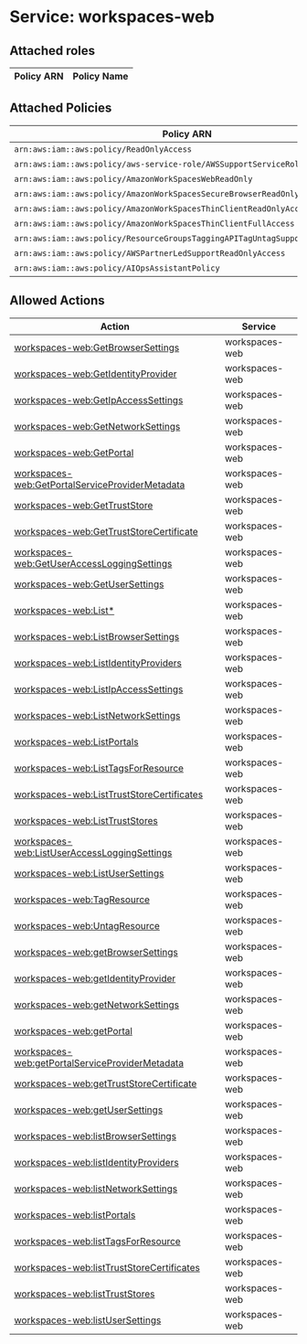 # Service: workspaces-web

## Attached roles

| Policy ARN | Policy Name |
|------------|-------------|
## Attached Policies

| Policy ARN | Policy Name |
|------------|-------------|
| `arn:aws:iam::aws:policy/ReadOnlyAccess` | [ReadOnlyAccess](../policies.md#readonlyaccess) |
| `arn:aws:iam::aws:policy/aws-service-role/AWSSupportServiceRolePolicy` | [AWSSupportServiceRolePolicy](../policies.md#awssupportservicerolepolicy) |
| `arn:aws:iam::aws:policy/AmazonWorkSpacesWebReadOnly` | [AmazonWorkSpacesWebReadOnly](../policies.md#amazonworkspaceswebreadonly) |
| `arn:aws:iam::aws:policy/AmazonWorkSpacesSecureBrowserReadOnly` | [AmazonWorkSpacesSecureBrowserReadOnly](../policies.md#amazonworkspacessecurebrowserreadonly) |
| `arn:aws:iam::aws:policy/AmazonWorkSpacesThinClientReadOnlyAccess` | [AmazonWorkSpacesThinClientReadOnlyAccess](../policies.md#amazonworkspacesthinclientreadonlyaccess) |
| `arn:aws:iam::aws:policy/AmazonWorkSpacesThinClientFullAccess` | [AmazonWorkSpacesThinClientFullAccess](../policies.md#amazonworkspacesthinclientfullaccess) |
| `arn:aws:iam::aws:policy/ResourceGroupsTaggingAPITagUntagSupportedResources` | [ResourceGroupsTaggingAPITagUntagSupportedResources](../policies.md#resourcegroupstaggingapitaguntagsupportedresources) |
| `arn:aws:iam::aws:policy/AWSPartnerLedSupportReadOnlyAccess` | [AWSPartnerLedSupportReadOnlyAccess](../policies.md#awspartnerledsupportreadonlyaccess) |
| `arn:aws:iam::aws:policy/AIOpsAssistantPolicy` | [AIOpsAssistantPolicy](../policies.md#aiopsassistantpolicy) |

## Allowed Actions

| Action | Service |
|--------|---------|
| [workspaces-web:GetBrowserSettings](../actions.md#workspaces-web:getbrowsersettings) | workspaces-web |
| [workspaces-web:GetIdentityProvider](../actions.md#workspaces-web:getidentityprovider) | workspaces-web |
| [workspaces-web:GetIpAccessSettings](../actions.md#workspaces-web:getipaccesssettings) | workspaces-web |
| [workspaces-web:GetNetworkSettings](../actions.md#workspaces-web:getnetworksettings) | workspaces-web |
| [workspaces-web:GetPortal](../actions.md#workspaces-web:getportal) | workspaces-web |
| [workspaces-web:GetPortalServiceProviderMetadata](../actions.md#workspaces-web:getportalserviceprovidermetadata) | workspaces-web |
| [workspaces-web:GetTrustStore](../actions.md#workspaces-web:gettruststore) | workspaces-web |
| [workspaces-web:GetTrustStoreCertificate](../actions.md#workspaces-web:gettruststorecertificate) | workspaces-web |
| [workspaces-web:GetUserAccessLoggingSettings](../actions.md#workspaces-web:getuseraccessloggingsettings) | workspaces-web |
| [workspaces-web:GetUserSettings](../actions.md#workspaces-web:getusersettings) | workspaces-web |
| [workspaces-web:List*](../actions.md#workspaces-web:listall) | workspaces-web |
| [workspaces-web:ListBrowserSettings](../actions.md#workspaces-web:listbrowsersettings) | workspaces-web |
| [workspaces-web:ListIdentityProviders](../actions.md#workspaces-web:listidentityproviders) | workspaces-web |
| [workspaces-web:ListIpAccessSettings](../actions.md#workspaces-web:listipaccesssettings) | workspaces-web |
| [workspaces-web:ListNetworkSettings](../actions.md#workspaces-web:listnetworksettings) | workspaces-web |
| [workspaces-web:ListPortals](../actions.md#workspaces-web:listportals) | workspaces-web |
| [workspaces-web:ListTagsForResource](../actions.md#workspaces-web:listtagsforresource) | workspaces-web |
| [workspaces-web:ListTrustStoreCertificates](../actions.md#workspaces-web:listtruststorecertificates) | workspaces-web |
| [workspaces-web:ListTrustStores](../actions.md#workspaces-web:listtruststores) | workspaces-web |
| [workspaces-web:ListUserAccessLoggingSettings](../actions.md#workspaces-web:listuseraccessloggingsettings) | workspaces-web |
| [workspaces-web:ListUserSettings](../actions.md#workspaces-web:listusersettings) | workspaces-web |
| [workspaces-web:TagResource](../actions.md#workspaces-web:tagresource) | workspaces-web |
| [workspaces-web:UntagResource](../actions.md#workspaces-web:untagresource) | workspaces-web |
| [workspaces-web:getBrowserSettings](../actions.md#workspaces-web:getbrowsersettings) | workspaces-web |
| [workspaces-web:getIdentityProvider](../actions.md#workspaces-web:getidentityprovider) | workspaces-web |
| [workspaces-web:getNetworkSettings](../actions.md#workspaces-web:getnetworksettings) | workspaces-web |
| [workspaces-web:getPortal](../actions.md#workspaces-web:getportal) | workspaces-web |
| [workspaces-web:getPortalServiceProviderMetadata](../actions.md#workspaces-web:getportalserviceprovidermetadata) | workspaces-web |
| [workspaces-web:getTrustStoreCertificate](../actions.md#workspaces-web:gettruststorecertificate) | workspaces-web |
| [workspaces-web:getUserSettings](../actions.md#workspaces-web:getusersettings) | workspaces-web |
| [workspaces-web:listBrowserSettings](../actions.md#workspaces-web:listbrowsersettings) | workspaces-web |
| [workspaces-web:listIdentityProviders](../actions.md#workspaces-web:listidentityproviders) | workspaces-web |
| [workspaces-web:listNetworkSettings](../actions.md#workspaces-web:listnetworksettings) | workspaces-web |
| [workspaces-web:listPortals](../actions.md#workspaces-web:listportals) | workspaces-web |
| [workspaces-web:listTagsForResource](../actions.md#workspaces-web:listtagsforresource) | workspaces-web |
| [workspaces-web:listTrustStoreCertificates](../actions.md#workspaces-web:listtruststorecertificates) | workspaces-web |
| [workspaces-web:listTrustStores](../actions.md#workspaces-web:listtruststores) | workspaces-web |
| [workspaces-web:listUserSettings](../actions.md#workspaces-web:listusersettings) | workspaces-web |